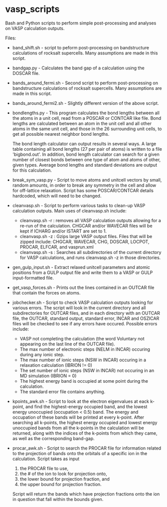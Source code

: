 vasp_scripts
============

Bash and Python scripts to perform simple post-processing and analyses on VASP calculation outputs.

Files:

- band_shift.sh - script to peform post-processing on bandstructure 
    calculations of rocksalt supercells. Many assumptions are made in this script. 

- bandgap.py - Calculates the band gap of a calculation using the DOSCAR file.

- bands_around_fermi.sh - Second script to perform post-processing on 
    bandstructure calculations of rocksalt supercells. Many assumptions are made in this script.

- bands_around_fermi2.sh - Slightly different version of the above script.

- bondlengths.py - This program calculates the bond lengths between all the 
    atoms in a unit cell, read from a POSCAR or CONTCAR like file. Bond 
    lengths are calculated between an atom in the unit cell and all other atoms 
    in the same unit cell, and those in the 26 surrounding unit cells, to get 
    all possible nearest neighbor bond lengths.

    The bond length calculator can output results in several ways. A large table 
    containing all bond lengths (27 per pair of atoms) is written to a file 
    'bigbond.out'. In addition, bond length calculator can search for a given 
    number of closest bonds between one type of atom and atoms of other, 
    given types. Average bond lengths and standard deviations are output for 
    this calculation.

- break_sym_vasp.py - Script to move atoms and unitcell vectors by small, 
    random amounts, in order to break any symmetry in the cell and allow for 
    off-lattice relaxation. Script has some POSCAR/CONTCAR details hardcoded, 
    which will need to be changed.

- cleanvasp.sh  - Script to perform various tasks to clean-up VASP calculation 
    outputs. Main uses of cleanvasp.sh include:
  - cleanvasp.sh -r : removes all VASP calculation outputs allowing for a 
      re-run of the calculation. CHGCAR and/or WAVECAR files will be kept if
      ICHARG and/or ISTART are set to 1.
  - cleanvasp.sh -z : Gzips large VASP output files. Files that will be zipped
      include: CHGCAR, WAVECAR, CHG, DOSCAR, LOCPOT, PROCAR, ELFCAR, and 
      vasprun.xml
  - cleanvasp.sh -s : Searches all subdirectories of the current directory for 
      VASP calculations, and runs cleanvasp.sh -z in those directories.

- gen_gulp_input.sh - Extract relaxed unitcell parameters and atomic positions 
    from a GULP output file and write them to a VASP or GULP input-formatted file.

- get_vasp_forces.sh - Prints out the lines contained in an OUTCAR file that 
    contain the forces on atoms.

- jobchecker.sh - Script to check VASP calculation outputs looking for various 
    errors. The script will look in the current directory and all subdirectories 
    for OUTCAR files, and in each directory with an OUTCAR file, the OUTCAR, 
    standard output, standard error, INCAR and OSZICAR files will be checked to 
    see if any errors have occured. Possible errors include:
  - VASP not completing the calculation (the word Voluntary not appearing on the 
      last line of the OUTCAR file).
  - The max number of electronic steps (NELM in INCAR) occuring during any 
      ionic step.
  - The max number of ionic steps (NSW in INCAR) occuring in a relaxation 
      calculation (IBRION != 0)
  - The set number of ionic steps (NSW in INCAR) not occuring in an MD 
      simulation (IBRION = 0)
  - The highest energy band is occupied at some point during the calculation.
  - The standard error file contains anything.

- kpoints_awk.sh - Script to look at the electron eigenvalues at eack k-point, 
    and find the highest-energy occupied band, and the lowest energy unoccupied 
    (occupation < 0.5) band. The energy and occupation of these bands will be 
    printed at every k-point. After searching all k-points, the highest energy 
    occupied and lowest energy unoccupied bands from all the k-points in the 
    calculation will be returned, along with the indices of the k-points from 
    which they came, as well as the corresponding band-gap.

- procar_awk.sh - Script to search the PROCAR file for information related to 
    the projection of bands onto the orbitals of a specific ion in the 
    calculation. Script takes as input 
    1. the PROCAR file to use, 
    2. the # of the ion to look for projection onto, 
    3. the lower bound for projection fraction, and 
    4. the upper bound for projection fraction.
  
  Script will return the bands which have projection fractions onto the ion in 
  question that fall within the bounds given.
                
